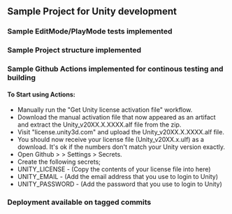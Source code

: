 ﻿## Sample Project for Unity development

### Sample EditMode/PlayMode tests implemented

### Sample Project structure implemented

### Sample Github Actions implemented for continous testing and building
#### To Start using Actions:
* Manually run the "Get Unity license activation file"  workflow.
* Download the manual activation file that now appeared as an artifact and extract the Unity_v20XX.X.XXXX.alf file from the zip.
* Visit "license.unity3d.com" and upload the Unity_v20XX.X.XXXX.alf file.
* You should now receive your license file (Unity_v20XX.x.ulf) as a download. It's ok if the numbers don't match your Unity version exactly.
* Open Github > <Your repository> > Settings > Secrets.
* Create the following secrets;
* UNITY_LICENSE - (Copy the contents of your license file into here)
* UNITY_EMAIL - (Add the email address that you use to login to Unity)
* UNITY_PASSWORD - (Add the password that you use to login to Unity)

### Deployment available on tagged commits
